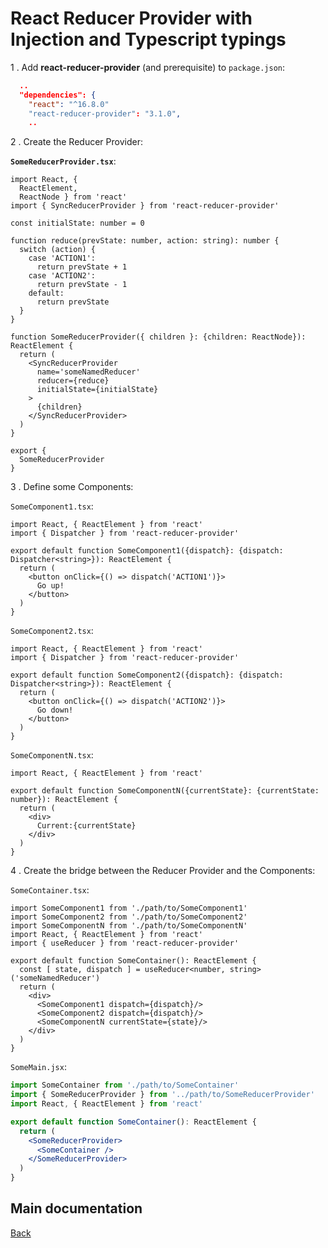 # React Reducer Provider with Injection and Typescript typings

1 . Add **react-reducer-provider** (and prerequisite) to `package.json`:

```json
  ..
  "dependencies": {
    "react": "^16.8.0"
    "react-reducer-provider": "3.1.0",
    ..
```

2 . Create the Reducer Provider:

**`SomeReducerProvider.tsx`**:

```tsx
import React, {
  ReactElement,
  ReactNode } from 'react'
import { SyncReducerProvider } from 'react-reducer-provider'

const initialState: number = 0

function reduce(prevState: number, action: string): number {
  switch (action) {
    case 'ACTION1':
      return prevState + 1
    case 'ACTION2':
      return prevState - 1
    default:
      return prevState
  }
}

function SomeReducerProvider({ children }: {children: ReactNode}): ReactElement {
  return (
    <SyncReducerProvider
      name='someNamedReducer'
      reducer={reduce}
      initialState={initialState}
    >
      {children}
    </SyncReducerProvider>
  )
}

export {
  SomeReducerProvider
}
```

3 . Define some Components:

`SomeComponent1.tsx`:

```tsx
import React, { ReactElement } from 'react'
import { Dispatcher } from 'react-reducer-provider'

export default function SomeComponent1({dispatch}: {dispatch: Dispatcher<string>}): ReactElement {
  return (
    <button onClick={() => dispatch('ACTION1')}>
      Go up!
    </button>
  )
}
```

`SomeComponent2.tsx`:

```tsx
import React, { ReactElement } from 'react'
import { Dispatcher } from 'react-reducer-provider'

export default function SomeComponent2({dispatch}: {dispatch: Dispatcher<string>}): ReactElement {
  return (
    <button onClick={() => dispatch('ACTION2')}>
      Go down!
    </button>
  )
}
```

`SomeComponentN.tsx`:

```tsx
import React, { ReactElement } from 'react'

export default function SomeComponentN({currentState}: {currentState: number}): ReactElement {
  return (
    <div>
      Current:{currentState}
    </div>
  )
}
```

4 . Create the bridge between the Reducer Provider and the Components:

`SomeContainer.tsx`:

```tsx
import SomeComponent1 from './path/to/SomeComponent1'
import SomeComponent2 from './path/to/SomeComponent2'
import SomeComponentN from './path/to/SomeComponentN'
import React, { ReactElement } from 'react'
import { useReducer } from 'react-reducer-provider'

export default function SomeContainer(): ReactElement {
  const [ state, dispatch ] = useReducer<number, string>('someNamedReducer')
  return (
    <div>
      <SomeComponent1 dispatch={dispatch}/>
      <SomeComponent2 dispatch={dispatch}/>
      <SomeComponentN currentState={state}/>
    </div>
  )
}
```

`SomeMain.jsx`:

```jsx
import SomeContainer from './path/to/SomeContainer'
import { SomeReducerProvider } from '../path/to/SomeReducerProvider'
import React, { ReactElement } from 'react'

export default function SomeContainer(): ReactElement {
  return (
    <SomeReducerProvider>
      <SomeContainer />
    </SomeReducerProvider>
  )
}
```

## Main documentation

[Back](../README.md)

